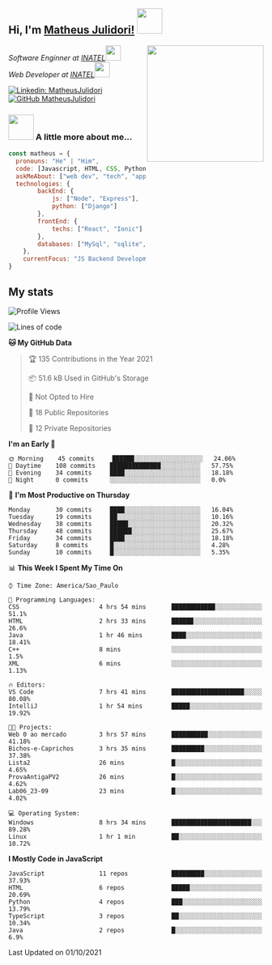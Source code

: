 <h2> Hi, I'm <a href="https://matheusjulidori.github.io" target="_blank">Matheus Julidori!</a> <img src="https://media.giphy.com/media/12oufCB0MyZ1Go/giphy.gif" width="50"></h2>
<img align='right' src="https://media.giphy.com/media/M9gbBd9nbDrOTu1Mqx/giphy.gif" width="230">
<p><em>Software Enginner at <a href="http://www.inatel.br" target="_blank">INATEL</a><img src="https://media.giphy.com/media/fYSnHlufseco8Fh93Z/giphy.gif" width="30"></br>
  Web Developer at <a href="http://www.inatel.br" target="_blank">INATEL</a><img src="https://media.giphy.com/media/WUlplcMpOCEmTGBtBW/giphy.gif" width="30"> 
</em></p>

[![Linkedin: MatheusJulidori](https://img.shields.io/badge/-MatheusJulidori-blue?style=flat-square&logo=Linkedin&logoColor=white&link=https://www.linkedin.com/in/MatheusJulidori/)](https://www.linkedin.com/in/MatheusJulidori/)
[![GitHub MatheusJulidori](https://img.shields.io/github/followers/matheusjulidori?label=follow&style=social)](https://github.com/MatheusJulidori)


### <img src="https://media.giphy.com/media/VgCDAzcKvsR6OM0uWg/giphy.gif" width="50"> A little more about me...  

```javascript
const matheus = {
  pronouns: "He" | "Him",
  code: [Javascript, HTML, CSS, Python, Java, C++, C],
  askMeAbout: ["web dev", "tech", "app dev", "games"],
  technologies: {
        backEnd: {
            js: ["Node", "Express"],
            python: ["Django"]
        },
        frontEnd: {
            techs: ["React", "Ionic"]
        },
        databases: ["MySql", "sqlite","PostgreSQL"],
    },
    currentFocus: "JS Backend Development",
}
```
<h2>My stats</h2>

<!--START_SECTION:waka-->
![Profile Views](http://img.shields.io/badge/Profile%20Views-11-blue)

![Lines of code](https://img.shields.io/badge/From%20Hello%20World%20I%27ve%20Written-496285%20lines%20of%20code-blue)

**🐱 My GitHub Data** 

> 🏆 135 Contributions in the Year 2021
 > 
> 📦 51.6 kB Used in GitHub's Storage 
 > 
> 🚫 Not Opted to Hire
 > 
> 📜 18 Public Repositories 
 > 
> 🔑 12 Private Repositories  
 > 
**I'm an Early 🐤** 

```text
🌞 Morning    45 commits     ██████░░░░░░░░░░░░░░░░░░░   24.06% 
🌆 Daytime    108 commits    ██████████████░░░░░░░░░░░   57.75% 
🌃 Evening    34 commits     ████░░░░░░░░░░░░░░░░░░░░░   18.18% 
🌙 Night      0 commits      ░░░░░░░░░░░░░░░░░░░░░░░░░   0.0%

```
📅 **I'm Most Productive on Thursday** 

```text
Monday       30 commits     ████░░░░░░░░░░░░░░░░░░░░░   16.04% 
Tuesday      19 commits     ██░░░░░░░░░░░░░░░░░░░░░░░   10.16% 
Wednesday    38 commits     █████░░░░░░░░░░░░░░░░░░░░   20.32% 
Thursday     48 commits     ██████░░░░░░░░░░░░░░░░░░░   25.67% 
Friday       34 commits     ████░░░░░░░░░░░░░░░░░░░░░   18.18% 
Saturday     8 commits      █░░░░░░░░░░░░░░░░░░░░░░░░   4.28% 
Sunday       10 commits     █░░░░░░░░░░░░░░░░░░░░░░░░   5.35%

```


📊 **This Week I Spent My Time On** 

```text
⌚︎ Time Zone: America/Sao_Paulo

💬 Programming Languages: 
CSS                      4 hrs 54 mins       ████████████░░░░░░░░░░░░░   51.1% 
HTML                     2 hrs 33 mins       ██████░░░░░░░░░░░░░░░░░░░   26.6% 
Java                     1 hr 46 mins        ████░░░░░░░░░░░░░░░░░░░░░   18.41% 
C++                      8 mins              ░░░░░░░░░░░░░░░░░░░░░░░░░   1.5% 
XML                      6 mins              ░░░░░░░░░░░░░░░░░░░░░░░░░   1.13%

🔥 Editors: 
VS Code                  7 hrs 41 mins       ████████████████████░░░░░   80.08% 
IntelliJ                 1 hr 54 mins        █████░░░░░░░░░░░░░░░░░░░░   19.92%

🐱‍💻 Projects: 
Web 0 ao mercado         3 hrs 57 mins       ██████████░░░░░░░░░░░░░░░   41.18% 
Bichos-e-Caprichos       3 hrs 35 mins       █████████░░░░░░░░░░░░░░░░   37.38% 
Lista2                   26 mins             █░░░░░░░░░░░░░░░░░░░░░░░░   4.65% 
ProvaAntigaPV2           26 mins             █░░░░░░░░░░░░░░░░░░░░░░░░   4.62% 
Lab06_23-09              23 mins             █░░░░░░░░░░░░░░░░░░░░░░░░   4.02%

💻 Operating System: 
Windows                  8 hrs 34 mins       ██████████████████████░░░   89.28% 
Linux                    1 hr 1 min          ██░░░░░░░░░░░░░░░░░░░░░░░   10.72%

```

**I Mostly Code in JavaScript** 

```text
JavaScript               11 repos            █████████░░░░░░░░░░░░░░░░   37.93% 
HTML                     6 repos             █████░░░░░░░░░░░░░░░░░░░░   20.69% 
Python                   4 repos             ███░░░░░░░░░░░░░░░░░░░░░░   13.79% 
TypeScript               3 repos             ██░░░░░░░░░░░░░░░░░░░░░░░   10.34% 
Java                     2 repos             █░░░░░░░░░░░░░░░░░░░░░░░░   6.9%

```



 Last Updated on 01/10/2021
<!--END_SECTION:waka-->
